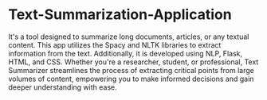 # Text-Summarization-Application

It's a tool designed to summarize long documents, articles, or any textual content. This app utilizes the Spacy and NLTK libraries to extract information from the text. Additionally, it is developed using NLP, Flask, HTML, and CSS. Whether you're a researcher, student, or professional, Text Summarizer streamlines the process of extracting critical points from large volumes of content, empowering you to make informed decisions and gain deeper understanding with ease.
